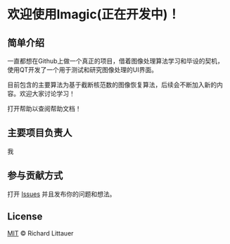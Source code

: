 # 欢迎使用Imagic(正在开发中)！



## 简单介绍

一直都想在Github上做一个真正的项目，借着图像处理算法学习和毕设的契机，使用QT开发了一个用于测试和研究图像处理的UI界面。

目前包含的主要算法为基于截断核范数的图像恢复算法，后续会不断加入新的内容。欢迎大家讨论学习！

打开帮助以查阅帮助文档！

## 主要项目负责人

我

## 参与贡献方式

打开 [Issues](https://github.com/teddyusiba/-/issues) 并且发布你的问题和想法。

## License

[MIT](https://github.com/RichardLitt/standard-readme/blob/master/LICENSE) © Richard Littauer
